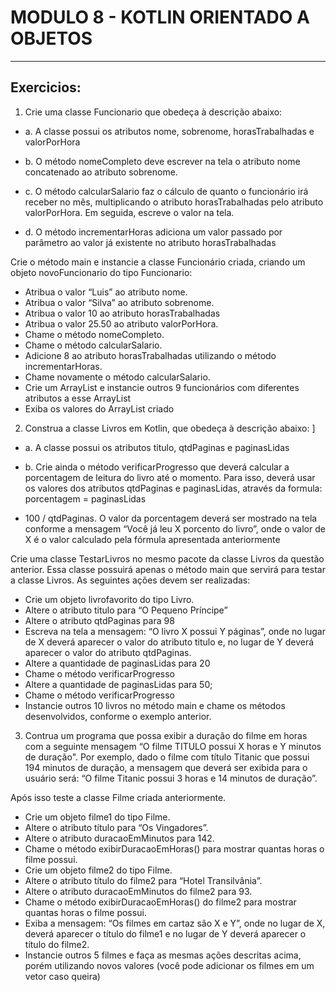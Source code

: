 # MODULO 8 - KOTLIN ORIENTADO A OBJETOS
<hr>

## Exercicios: 

1. Crie uma classe Funcionario que obedeça à descrição abaixo:

- a. A classe possui os atributos nome, sobrenome, horasTrabalhadas e valorPorHora

- b. O método nomeCompleto deve escrever na tela o atributo nome concatenado ao atributo sobrenome.

- c. O método calcularSalario faz o cálculo de quanto o funcionário irá receber no mês, multiplicando o atributo horasTrabalhadas pelo atributo valorPorHora. Em seguida, escreve o valor na tela.

- d. O método incrementarHoras adiciona um valor passado por parâmetro ao valor já existente no atributo horasTrabalhadas

Crie o método main e instancie a classe Funcionário criada, criando um objeto novoFuncionario do tipo Funcionario:

- Atribua o valor “Luis” ao atributo nome.
- Atribua o valor “Silva” ao atributo sobrenome.
- Atribua o valor 10 ao atributo horasTrabalhadas
- Atribua o valor 25.50 ao atributo valorPorHora.
- Chame o método nomeCompleto.
- Chame o método calcularSalario.
- Adicione 8 ao atributo horasTrabalhadas utilizando o método
  incrementarHoras.
- Chame novamente o método calcularSalario.
- Crie um ArrayList e instancie outros 9 funcionários com diferentes
  atributos a esse ArrayList
- Exiba os valores do ArrayList criado

2. Construa a classe Livros em Kotlin, que obedeça à descrição abaixo:
]
- a. A classe possui os atributos titulo, qtdPaginas e paginasLidas

- b. Crie ainda o método verificarProgresso que deverá calcular a porcentagem de leitura do livro até o momento. Para isso, deverá usar os valores dos atributos qtdPaginas e paginasLidas, através da formula: porcentagem = paginasLidas
* 100 / qtdPaginas. O valor da porcentagem deverá ser mostrado na tela conforme a mensagem “Você já leu X porcento do livro”, onde o valor de X é o valor calculado pela fórmula apresentada anteriormente

Crie uma classe TestarLivros no mesmo pacote da classe Livros da questão anterior. Essa classe possuirá apenas o método main que servirá para testar a classe Livros. As seguintes ações devem ser realizadas:

- Crie um objeto livrofavorito do tipo Livro.
- Altere o atributo titulo para “O Pequeno Príncipe”
- Altere o atributo qtdPaginas para 98
- Escreva na tela a mensagem: “O livro X possui Y páginas”, onde no
  lugar de X deverá aparecer o valor do atributo titulo e, no lugar de Y
  deverá aparecer o valor do atributo qtdPaginas.
- Altere a quantidade de paginasLidas para 20
- Chame o método verificarProgresso
- Altere a quantidade de paginasLidas para 50;
- Chame o método verificarProgresso
- Instancie outros 10 livros no método main e chame os métodos
  desenvolvidos, conforme o exemplo anterior.


3. Contrua um programa que possa exibir a duração do filme em horas com a seguinte mensagem “O filme TITULO possui X horas e Y minutos de duração". Por exemplo, dado o filme com título Titanic que possui 194 minutos de duração, a mensagem que deverá ser exibida para o usuário será: “O filme Titanic possui 3 horas e 14 minutos de duração”.

Após isso teste a classe Filme criada anteriormente.
- Crie um objeto filme1 do tipo Filme.
- Altere o atributo título para “Os Vingadores”.
- Altere o atributo duracaoEmMinutos para 142.
- Chame o método exibirDuracaoEmHoras() para mostrar quantas
  horas o filme possui.
- Crie um objeto filme2 do tipo Filme.
- Altere o atributo título do filme2 para “Hotel Transilvânia”.
- Altere o atributo duracaoEmMinutos do filme2 para 93.
- Chame o método exibirDuracaoEmHoras() do filme2 para mostrar
  quantas horas o filme possui.
- Exiba a mensagem: “Os filmes em cartaz são X e Y”, onde no lugar de
  X, deverá aparecer o título do filme1 e no lugar de Y deverá aparecer o
  título do filme2.
- Instancie outros 5 filmes e faça as mesmas ações descritas acima,
  porém utilizando novos valores (você pode adicionar os filmes em
  um vetor caso queira)